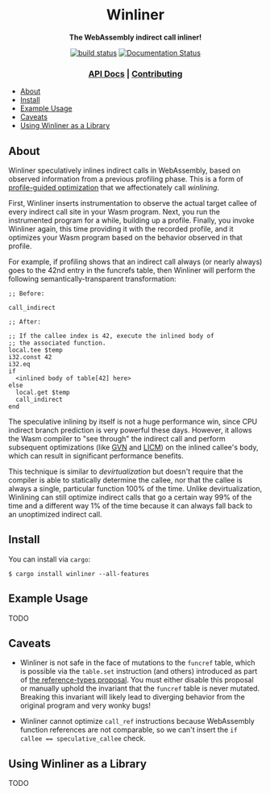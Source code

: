 <div align="center">
  <h1>Winliner</h1>

  <p>
    <strong>The WebAssembly indirect call inliner!</strong>
  </p>

  <p>
    <a href="https://github.com/fitzgen/winliner/actions?query=workflow%3ACI"><img src="https://github.com/fitzgen/winliner/workflows/CI/badge.svg" alt="build status" /></a>
    <a href="https://docs.rs/winliner"><img src="https://docs.rs/winliner/badge.svg" alt="Documentation Status" /></a>
  </p>

  <h3>
    <a href="https://docs.rs/winliner">API Docs</a>
    <span> | </span>
    <a href="https://github.com/fitzgen/winliner/blob/main/CONTRIBUTING.md">Contributing</a>
  </h3>
</div>

* [About](#about)
* [Install](#install)
* [Example Usage](#example-usage)
* [Caveats](#caveats)
* [Using Winliner as a Library](#using-winliner-as-a-library)

## About

Winliner speculatively inlines indirect calls in WebAssembly, based on observed
information from a previous profiling phase. This is a form of [profile-guided
optimization] that we affectionately call *winlining*.

[profile-guided optimization]: https://en.wikipedia.org/wiki/Profile-guided_optimization

First, Winliner inserts instrumentation to observe the actual target callee of
every indirect call site in your Wasm program. Next, you run the instrumented
program for a while, building up a profile. Finally, you invoke Winliner again,
this time providing it with the recorded profile, and it optimizes your Wasm
program based on the behavior observed in that profile.

For example, if profiling shows that an indirect call always (or nearly always)
goes to the 42nd entry in the funcrefs table, then Winliner will perform the
following semantically-transparent transformation:

```wat
;; Before:

call_indirect

;; After:

;; If the callee index is 42, execute the inlined body of
;; the associated function.
local.tee $temp
i32.const 42
i32.eq
if
  <inlined body of table[42] here>
else
  local.get $temp
  call_indirect
end
```

The speculative inlining by itself is not a huge performance win, since CPU
indirect branch prediction is very powerful these days. However, it allows the
Wasm compiler to "see through" the indirect call and perform subsequent
optimizations (like [GVN] and [LICM]) on the inlined callee's body, which can
result in significant performance benefits.

[GVN]: https://en.wikipedia.org/wiki/Value_numbering#Global_value_numbering
[LICM]: https://en.wikipedia.org/wiki/Loop-invariant_code_motion

This technique is similar to *devirtualization* but doesn't require that the
compiler is able to statically determine the callee, nor that the callee is
always a single, particular function 100% of the time. Unlike devirtualization,
Winlining can still optimize indirect calls that go a certain way 99% of the
time and a different way 1% of the time because it can always fall back to an
unoptimized indirect call.

## Install

You can install via `cargo`:

```shell-session
$ cargo install winliner --all-features
```

## Example Usage

TODO

## Caveats

* Winliner is not safe in the face of mutations to the `funcref` table, which is
  possible via the `table.set` instruction (and others) introduced as part of
  [the reference-types
  proposal](https://github.com/WebAssembly/reference-types). You must either
  disable this proposal or manually uphold the invariant that the `funcref`
  table is never mutated. Breaking this invariant will likely lead to diverging
  behavior from the original program and very wonky bugs!

* Winliner cannot optimize `call_ref` instructions because WebAssembly function
  references are not comparable, so we can't insert the `if callee ==
  speculative_callee` check.

## Using Winliner as a Library

TODO

